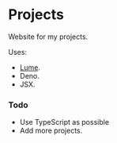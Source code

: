
# Projects

Website for my projects.

Uses:
  * [Lume](https://lume.land/).
  * Deno.
  * JSX.

### Todo
- Use TypeScript as possible
- Add more projects.
